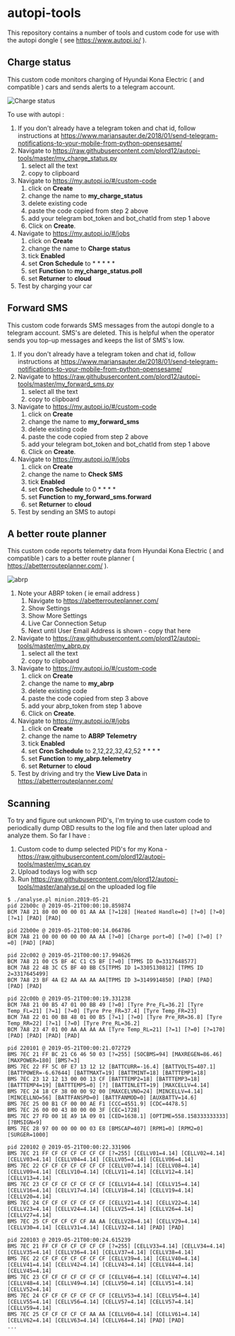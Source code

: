 # autopi-tools

This repository contains a number of tools and custom code for use with the autopi dongle ( see https://www.autopi.io/ ).

## Charge status

This custom code monitors charging of Hyundai Kona Electric ( and compatible ) cars and sends alerts to a telegram account.

![Charge status](/images/charge_status.png)

To use with autopi :

1. If you don't already have a telegram token and chat id, follow instructions at https://www.mariansauter.de/2018/01/send-telegram-notifications-to-your-mobile-from-python-opensesame/
1. Navigate to https://raw.githubusercontent.com/plord12/autopi-tools/master/my_charge_status.py
   1. select all the text
   1. copy to clipboard
1. Navigate to https://my.autopi.io/#/custom-code
   1. click on **Create**
   1. change the name to **my_charge_status**
   1. delete existing code
   1. paste the code copied from step 2 above
   1. add your telegram bot_token and bot_chatId from step 1 above
   1. Click on **Create**.
1. Navigate to https://my.autopi.io/#/jobs
   1. click on **Create**
   1. change the name to **Charge status**
   1. tick **Enabled**
   1. set **Cron Schedule** to * * * * *
   1. set **Function** to **my_charge_status.poll**
   1. set **Returner** to **cloud**
1. Test by charging your car

## Forward SMS

This custom code forwards SMS messages from the autopi dongle to a telegram account.  SMS's are deleted.  This is helpful when the operator sends you top-up messages and keeps the list of SMS's low.

1. If you don't already have a telegram token and chat id, follow instructions at https://www.mariansauter.de/2018/01/send-telegram-notifications-to-your-mobile-from-python-opensesame/
1. Navigate to https://raw.githubusercontent.com/plord12/autopi-tools/master/my_forward_sms.py
   1. select all the text
   1. copy to clipboard
1. Navigate to https://my.autopi.io/#/custom-code
   1. click on **Create**
   1. change the name to **my_forward_sms**
   1. delete existing code
   1. paste the code copied from step 2 above
   1. add your telegram bot_token and bot_chatId from step 1 above
   1. Click on **Create**.
1. Navigate to https://my.autopi.io/#/jobs
   1. click on **Create**
   1. change the name to **Check SMS**
   1. tick **Enabled**
   1. set **Cron Schedule** to 0 * * * *
   1. set **Function** to **my_forward_sms.forward**
   1. set **Returner** to **cloud**
1. Test by sending an SMS to autopi 

## A better route planner

This custom code reports telemetry data from Hyundai Kona Electric ( and compatible ) cars to a better route planner ( https://abetterrouteplanner.com/ ).

![abrp](/images/abrp.png)

1. Note your ABRP token ( ie email address )
   1. Navigate to https://abetterrouteplanner.com/
   1. Show Settings
   1. Show More Settings
   1. Live Car Connection Setup
   1. Next until User Email Address is shown - copy that here 
1. Navigate to https://raw.githubusercontent.com/plord12/autopi-tools/master/my_abrp.py
   1. select all the text
   1. copy to clipboard
1. Navigate to https://my.autopi.io/#/custom-code
   1. click on **Create**
   1. change the name to **my_abrp**
   1. delete existing code
   1. paste the code copied from step 3 above
   1. add your abrp_token from step 1 above
   1. Click on **Create**.
1. Navigate to https://my.autopi.io/#/jobs
   1. click on **Create**
   1. change the name to **ABRP Telemetry**
   1. tick **Enabled**
   1. set **Cron Schedule** to 2,12,22,32,42,52 * * * *
   1. set **Function** to **my_abrp.telemetry**
   1. set **Returner** to **cloud**
1. Test by driving and try the **View Live Data** in https://abetterrouteplanner.com/

## Scanning

To try and figure out unknown PID's, I'm trying to use custom code to periodically dump OBD results to the log
file and then later upload and analyze them.  So far I have :

1. Custom code to dump selected PID's for my Kona - https://raw.githubusercontent.com/plord12/autopi-tools/master/my_scan.py 
1. Upload todays log with scp
1. Run https://raw.githubusercontent.com/plord12/autopi-tools/master/analyse.pl on the uploaded log file

```
$ ./analyse.pl minion.2019-05-21
pid 22b00c @ 2019-05-21T00:00:10.859874
BCM 7A8 21 80 00 00 00 01 AA AA [?=128] [Heated Handle=0] [?=0] [?=0] [?=1] [PAD] [PAD]

pid 22b00e @ 2019-05-21T00:00:14.064786
BCM 7A8 21 00 00 00 00 00 AA AA [?=0] [Charge port=0] [?=0] [?=0] [?=0] [PAD] [PAD]

pid 22c002 @ 2019-05-21T00:00:17.994626
BCM 7A8 21 00 C5 BF 4C C1 C5 BF [?=0] [TPMS ID 0=3317648577]
BCM 7A8 22 4B 3C C5 BF 40 BB C5[TPMS ID 1=3305130812] [TPMS ID 2=3317645499]
BCM 7A8 23 BF 4A E2 AA AA AA AA[TPMS ID 3=3149914850] [PAD] [PAD] [PAD] [PAD]

pid 22c00b @ 2019-05-21T00:00:19.331238
BCM 7A8 21 00 B5 47 01 00 BB 49 [?=0] [Tyre Pre_FL=36.2] [Tyre Temp_FL=21] [?=1] [?=0] [Tyre Pre_FR=37.4] [Tyre Temp_FR=23]
BCM 7A8 22 01 00 B8 48 01 00 B5 [?=1] [?=0] [Tyre Pre_RR=36.8] [Tyre Temp_RR=22] [?=1] [?=0] [Tyre Pre_RL=36.2]
BCM 7A8 23 47 01 00 AA AA AA AA [Tyre Temp_RL=21] [?=1] [?=0] [?=170] [PAD] [PAD] [PAD] [PAD]

pid 220101 @ 2019-05-21T00:00:21.072729
BMS 7EC 21 FF BC 21 C6 46 50 03 [?=255] [SOCBMS=94] [MAXREGEN=86.46] [MAXPOWER=180] [BMS?=3]
BMS 7EC 22 FF 5C 0F E7 13 12 12 [BATTCURR=-16.4] [BATTVOLTS=407.1] [BATTPOWER=-6.67644] [BATTMAXT=19] [BATTMINT=18] [BATTTEMP1=18]
BMS 7EC 23 12 12 13 00 00 13 CF [BATTTEMP2=18] [BATTTEMP3=18] [BATTTEMP4=19] [BATTTEMP5=0] [?] [BATTINLETT=19] [MAXCELLV=4.14]
BMS 7EC 24 18 CF 38 00 00 92 00 [MAXCELVNO=24] [MINCELLV=4.14] [MINCELLNO=56] [BATTFANSPD=0] [BATTFANMOD=0] [AUXBATTV=14.6]
BMS 7EC 25 00 B1 CF 00 00 AE F1 [CCC=4551.9] [CDC=4478.5]
BMS 7EC 26 00 00 43 80 00 00 3F [CEC=1728]
BMS 7EC 27 FD 00 1E A9 1A 09 01 [CED=1638.1] [OPTIME=558.158333333333] [?BMSIGN=9]
BMS 7EC 28 97 00 00 00 00 03 E8 [BMSCAP=407] [RPM1=0] [RPM2=0] [SURGER=1000]

pid 220102 @ 2019-05-21T00:00:22.331906
BMS 7EC 21 FF CF CF CF CF CF CF [?=255] [CELLV01=4.14] [CELLV02=4.14] [CELLV03=4.14] [CELLV04=4.14] [CELLV05=4.14] [CELLV06=4.14]
BMS 7EC 22 CF CF CF CF CF CF CF [CELLV07=4.14] [CELLV08=4.14] [CELLV09=4.14] [CELLV10=4.14] [CELLV11=4.14] [CELLV12=4.14] [CELLV13=4.14] 
BMS 7EC 23 CF CF CF CF CF CF CF [CELLV14=4.14] [CELLV15=4.14] [CELLV16=4.14] [CELLV17=4.14] [CELLV18=4.14] [CELLV19=4.14] [CELLV20=4.14] 
BMS 7EC 24 CF CF CF CF CF CF CF [CELLV21=4.14] [CELLV22=4.14] [CELLV23=4.14] [CELLV24=4.14] [CELLV25=4.14] [CELLV26=4.14] [CELLV27=4.14] 
BMS 7EC 25 CF CF CF CF CF AA AA [CELLV28=4.14] [CELLV29=4.14] [CELLV30=4.14] [CELLV31=4.14] [CELLV32=4.14] [PAD] [PAD] 

pid 220103 @ 2019-05-21T00:00:24.615239
BMS 7EC 21 FF CF CF CF CF CF CF [?=255] [CELLV33=4.14] [CELLV34=4.14] [CELLV35=4.14] [CELLV36=4.14] [CELLV37=4.14] [CELLV38=4.14]
BMS 7EC 22 CF CF CF CF CF CF CF [CELLV39=4.14] [CELLV40=4.14] [CELLV41=4.14] [CELLV42=4.14] [CELLV43=4.14] [CELLV44=4.14] [CELLV45=4.14] 
BMS 7EC 23 CF CF CF CF CF CF CF [CELLV46=4.14] [CELLV47=4.14] [CELLV48=4.14] [CELLV49=4.14] [CELLV50=4.14] [CELLV51=4.14] [CELLV52=4.14] 
BMS 7EC 24 CF CF CF CF CF CF CF [CELLV53=4.14] [CELLV54=4.14] [CELLV55=4.14] [CELLV56=4.14] [CELLV57=4.14] [CELLV57=4.14] [CELLV59=4.14] 
BMS 7EC 25 CF CF CF CF CF AA AA [CELLV60=4.14] [CELLV61=4.14] [CELLV62=4.14] [CELLV63=4.14] [CELLV64=4.14] [PAD] [PAD] 
...
```
